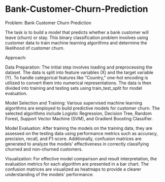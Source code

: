 # Bank-Customer-Churn-Prediction

Problem: Bank Customer Churn Prediction

The task is to build a model that predicts whether a bank customer will leave (churn) or stay. 
This binary classification problem involves using customer data to train machine learning algorithms 
and determine the likelihood of customer churn.

Approach:

Data Preparation: The initial step involves loading and preprocessing the dataset. 
The data is split into feature variables (X) and the target variable (Y). To handle categorical features like "Country," 
one-hot encoding is utilized to convert them into numerical representations. The data is then divided into training and 
testing sets using train_test_split for model evaluation.

Model Selection and Training: Various supervised machine learning algorithms are employed to build predictive 
models for customer churn. The selected algorithms include Logistic Regression, Decision Tree, Random Forest, 
Support Vector Machine (SVM), and Gradient Boosting Classifier. 

Model Evaluation: After training the models on the training data, they are assessed on the testing data using performance 
metrics such as accuracy, precision, recall, and F1-score. Additionally, confusion matrices are generated to analyze 
the models' effectiveness in correctly classifying churned and non-churned customers.

Visualization: For effective model comparison and result interpretation, the evaluation metrics for each algorithm are 
presented in a bar chart. The confusion matrices are visualized as heatmaps to provide a clearer understanding of 
the models' performance.

